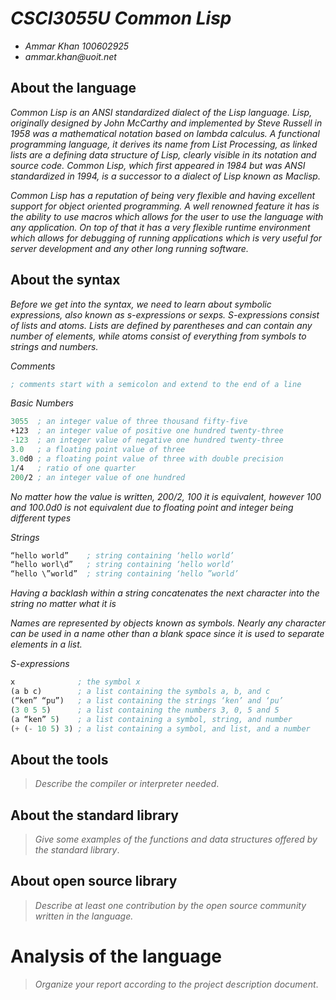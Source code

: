 # _CSCI3055U Common Lisp_

- _Ammar Khan 100602925_
- _ammar.khan@uoit.net_

## About the language

*Common Lisp is an ANSI standardized dialect of the Lisp language. Lisp, originally designed by John McCarthy and implemented by Steve Russell in 1958 was a mathematical notation based on lambda calculus. A functional programming language, it derives its name from List Processing, as linked lists are a defining data structure of Lisp, clearly visible in its notation and source code. Common Lisp, which first appeared in 1984 but was ANSI standardized in 1994, is a successor to a dialect of Lisp known as Maclisp.*

*Common Lisp has a reputation of being very flexible and having excellent support for object oriented programming. A well renowned feature it has is the ability to use macros which allows for the user to use the language with any application. On top of that it has a very flexible runtime environment which allows for debugging of running applications which is very useful for server development and any other long running software.*

## About the syntax

*Before we get into the syntax, we need to learn about symbolic expressions, also known as s-expressions or sexps. S-expressions consist of lists and atoms. Lists are defined by parentheses and can contain any number of elements, while atoms consist of everything from symbols to strings and numbers.*

*Comments*
```lisp
; comments start with a semicolon and extend to the end of a line
```
*Basic Numbers*
```lisp
3055  ; an integer value of three thousand fifty-five
+123  ; an integer value of positive one hundred twenty-three
-123  ; an integer value of negative one hundred twenty-three
3.0   ; a floating point value of three
3.0d0 ; a floating point value of three with double precision
1/4   ; ratio of one quarter
200/2 ; an integer value of one hundred 
```
*No matter how the value is written, 200/2, 100 it is equivalent, however 100 and 100.0d0 is not equivalent due to floating point and integer being different types*

*Strings*
```lisp
“hello world”    ; string containing ‘hello world’
“hello worl\d”   ; string containing ‘hello world’
“hello \”world”  ; string containing ‘hello ”world’
```
*Having a backlash within a string concatenates the next character into the string no matter what it is*

*Names are represented by objects known as symbols. Nearly any character can be used in a name other than a blank space since it is used to separate elements in a list.*

*S-expressions*
```lisp 
x              ; the symbol x
(a b c)        ; a list containing the symbols a, b, and c
(“ken” “pu”)   ; a list containing the strings ‘ken’ and ‘pu’
(3 0 5 5)      ; a list containing the numbers 3, 0, 5 and 5
(a “ken” 5)    ; a list containing a symbol, string, and number
(+ (- 10 5) 3) ; a list containing a symbol, and list, and a number
```

## About the tools

> _Describe the compiler or interpreter needed_.

## About the standard library

> _Give some examples of the functions and data structures
> offered by the standard library_.

## About open source library

> _Describe at least one contribution by the open source
community written in the language._

# Analysis of the language

> _Organize your report according to the project description
document_.


